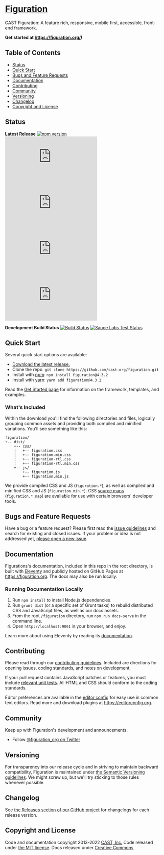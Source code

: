 # [Figuration](https://figuration.org/)

CAST Figuration: A feature rich, responsive, mobile first, accessible, front-end framework.

**Get started at <https://figuration.org/>!**

## Table of Contents

- [Status](#status)
- [Quick Start](#quick-start)
- [Bugs and Feature Requests](#bugs-and-feature-requests)
- [Documentation](#documentation)
- [Contributing](#contributing)
- [Community](#community)
- [Versioning](#versioning)
- [Changelog](#changelog)
- [Copyright and License](#copyright-and-license)


## Status

**Latest Release**
[![npm version](https://img.shields.io/npm/v/figuration)](https://www.npmjs.com/package/figuration)
[![CSS size](http://img.badgesize.io/cast-org/figuration/master/dist/css/figuration.min.css?label=CSS%20size)](https://github.com/cast-org/figuration/tree/master/dist/css/figuration.min.css)
[![CSS gzip size](http://img.badgesize.io/cast-org/figuration/master/dist/css/figuration.min.css?compression=gzip&label=CSS%20gzip%20size)](https://github.com/cast-org/figuration/tree/master/dist/css/figuration.min.css)
[![JS size](http://img.badgesize.io/cast-org/figuration/master/dist/js/figuration.min.js?label=JS%20size)](https://github.com/cast-org/figuration/tree/master/dist/js/figuration.min.js)
[![JS gzip size](http://img.badgesize.io/cast-org/figuration/master/dist/js/figuration.min.js?compression=gzip&label=JS%20gzip%20size)](https://github.com/cast-org/figuration/tree/master/dist/js/figuration.min.js)

**Development Build Status**
[![Build Status](https://img.shields.io/github/workflow/status/cast-org/figuration/JS/master?label=JS%20Tests&logo=github)](https://github.com/cast-org/figuration/actions?query=workflow%3Ajs+branch%3Amaster)
[![Sauce Labs Test Status](https://saucelabs.com/browser-matrix/figuration.svg)](https://saucelabs.com/u/figuration)


## Quick Start

Several quick start options are available:

- [Download the latest release.](https://github.com/cast-org/figuration/archive/v4.3.2.zip)
- Clone the repo: `git clone https://github.com/cast-org/figuration.git`
- Install with [npm](https://www.npmjs.com/): `npm install figuration@4.3.2`
- Install with [yarn](https://yarnpkg.com/): `yarn add figuration@4.3.2`

Read the [Get Started page](https://figuration.org/4.3/get-started/quick-start/) for information on the framework, templates, and examples.


### What's Included

Within the download you'll find the following directories and files, logically grouping common assets and providing both compiled and minified variations. You'll see something like this:

```
figuration/
+-- dist/
    +-- css/
    ¦   +-- figuration.css
    ¦   +-- figuration.min.css
    ¦   +-- figuration-rtl.css
    ¦   +-- figuration-rtl.min.css
    +-- js/
        +-- figuration.js
        +-- figuration.min.js
```

We provide compiled CSS and JS (`figuration.*`), as well as compiled and minified CSS and JS (`figuration.min.*`). CSS [source maps](https://developers.google.com/web/tools/chrome-devtools/javascript/source-maps) (`figuration.*.map`) are available for use with certain browsers' developer tools.


## Bugs and Feature Requests

Have a bug or a feature request? Please first read the [issue guidelines](https://github.com/cast-org/figuration/tree/master/CONTRIBUTING.md#using-the-issue-tracker) and search for existing and closed issues. If your problem or idea is not addressed yet, [please open a new issue](https://github.com/cast-org/figuration/issues/new).


## Documentation

Figurations's documentation, included in this repo in the root directory, is built with [Eleventy](https://www.11ty.io/) and publicly hosted on GitHub Pages at <https://figuration.org>. The docs may also be run locally.


### Running Documentation Locally

1. Run `npm install` to install Node.js dependencies.
2. Run `grunt dist` (or a specific set of Grunt tasks) to rebuild distributed CSS and JavaScript files, as well as our docs assets.
3. From the root `/figuration` directory, run `npm run docs-serve` in the command line.
4. Open `http://localhost:9001` in your browser, and enjoy.

Learn more about using Eleventy by reading its [documentation](https://www.11ty.io/docs/).


## Contributing

Please read through our [contributing guidelines](https://github.com/cast-org/figuration/tree/master/CONTRIBUTING.md). Included are directions for opening issues, coding standards, and notes on development.

If your pull request contains JavaScript patches or features, you must include [relevant unit tests](https://github.com/cast-org/figuration/tree/master/js/tests). All HTML and CSS should conform to the coding standards.

Editor preferences are available in the [editor config](https://github.com/cast-org/figuration/tree/master/.editorconfig) for easy use in common text editors. Read more and download plugins at <https://editorconfig.org>.


## Community

Keep up with Figuration's development and announcements.

- Follow [@figuration_org on Twitter](https://twitter.com/figuration_org)


## Versioning

For transparency into our release cycle and in striving to maintain backward compatibility, Figuration is maintained under [the Semantic Versioning guidelines](http://semver.org/). We might screw up, but we'll try sticking to those rules whenever possible.


## Changelog

See [the Releases section of our GitHub project](https://github.com/cast-org/figuration/releases) for changelogs for each release version.


## Copyright and License

Code and documentation copyright 2013-2022 [CAST, Inc.](http://www.cast.org/) Code released under [the MIT license](https://github.com/cast-org/figuration/tree/master/LICENSE). Docs released under [Creative Commons](https://github.com/cast-org/figuration/tree/master/docs/LICENSE).
